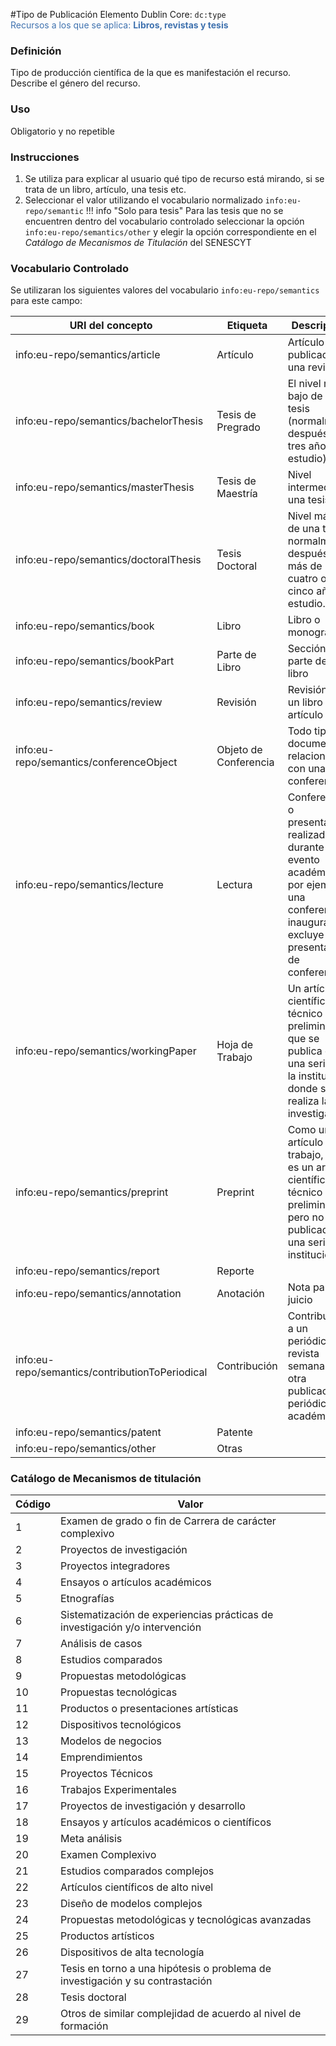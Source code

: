 #Tipo de Publicación
Elemento Dublin Core: `dc:type`  
<span style="color:#3F72AF">Recursos a los que se aplica: __Libros, revistas y tesis__ </span>

### __Definición__
Tipo de producción científica de la que es manifestación el recurso. Describe el género del recurso.  

### __Uso__
Obligatorio y no repetible   

### __Instrucciones__  
1. Se utiliza para explicar al usuario qué tipo de recurso está mirando, si se trata de un libro, artículo, una tesis etc.
2. Seleccionar el valor utilizando el vocabulario normalizado `info:eu-repo/semantic`
!!! info "Solo para tesis"
        Para las tesis que no se encuentren dentro del vocabulario controlado seleccionar la opción `info:eu-repo/semantics/other` y elegir la opción correspondiente en el *Catálogo de Mecanismos de Titulación* del SENESCYT  

### **Vocabulario Controlado** 
Se utilizaran los siguientes valores del vocabulario `info:eu-repo/semantics` para este campo:   

| URI del concepto                             |     Etiqueta     |   Descripción                                         |
| -------------------------------------------- | ---------------- |  ---------------------------------------------------- |
|info:eu-repo/semantics/article                | Artículo         |  Artículo publicado en una revista                    |
|info:eu-repo/semantics/bachelorThesis         | Tesis de Pregrado|  El nivel más bajo de una tesis (normalmente después de tres años de estudio). |
|info:eu-repo/semantics/masterThesis           | Tesis de Maestría|  Nivel intermedio de una tesis                        |
|info:eu-repo/semantics/doctoralThesis         | Tesis Doctoral   |  Nivel más alto de una tesis normalmente después de más de cuatro o cinco años de estudio.                |
|info:eu-repo/semantics/book                   | Libro            |  Libro o monografía                                   |
|info:eu-repo/semantics/bookPart               | Parte de Libro   | Sección o parte de un libro                           |
|info:eu-repo/semantics/review                 | Revisión         | Revisión de un libro o artículo                       |
|info:eu-repo/semantics/conferenceObject       | Objeto de Conferencia | Todo tipo de documentos relacionados con una conferencia |
|info:eu-repo/semantics/lecture                | Lectura          | Conferencia o presentación realizada durante un evento académico, por ejemplo, una conferencia inaugural. Se excluye una presentación de conferencia     | 
|info:eu-repo/semantics/workingPaper           | Hoja de Trabajo  | Un artículo científico o técnico preliminar que se publica en una serie de la institución donde se realiza la investigación. |
|info:eu-repo/semantics/preprint               | Preprint         | Como un artículo de trabajo, este es un artículo científico o técnico preliminar, pero no está publicado en una serie institucional   |
|info:eu-repo/semantics/report                 | Reporte          |     |
|info:eu-repo/semantics/annotation             | Anotación        | Nota para un juicio    |
|info:eu-repo/semantics/contributionToPeriodical| Contribución    | Contribución a un periódico, revista semanal u otra publicación periódica no académica.  |
|info:eu-repo/semantics/patent                 | Patente          |     |
|info:eu-repo/semantics/other                  | Otras            |     |  
  
### Catálogo de Mecanismos de titulación
| Código | Valor                                                                   |
| ------ | ----------------------------------------------------------------------- | 
| 1      | Examen de grado o fin de Carrera de carácter complexivo |
| 2      | Proyectos de investigación |
| 3      | Proyectos integradores     |
| 4      | Ensayos o artículos académicos |
| 5      | Etnografías|
| 6      | Sistematización de experiencias prácticas de investigación y/o intervención|
| 7      | Análisis de casos |
| 8      | Estudios comparados|
| 9      | Propuestas metodológicas|
|10      | Propuestas tecnológicas|
|11      |Productos o presentaciones artísticas|
|12      |Dispositivos tecnológicos|
|13      |Modelos de negocios|
|14      |Emprendimientos|
|15      | Proyectos Técnicos|
|16      | Trabajos Experimentales|
|17      | Proyectos de investigación y desarrollo|
|18      | Ensayos y artículos académicos o científicos|
|19      | Meta análisis|
|20      | Examen Complexivo|
|21      | Estudios comparados complejos|
|22      | Artículos científicos de alto nivel|
|23      | Diseño de modelos complejos|
|24      | Propuestas metodológicas y tecnológicas avanzadas|
|25      | Productos artísticos|
|26      | Dispositivos de alta tecnología|
|27      | Tesis en torno a una hipótesis o problema de investigación y su contrastación|
|28      | Tesis doctoral|
|29      | Otros de similar complejidad de acuerdo al nivel de formación|
